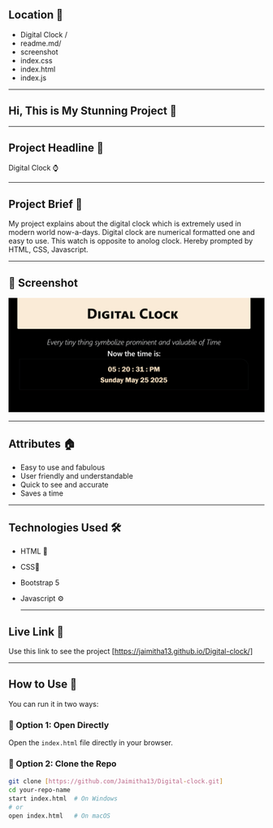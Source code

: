 ## Location 📍
- Digital Clock /
- readme.md/
- screenshot
- index.css
- index.html
- index.js
---

## Hi, This is My Stunning Project 💫

---
## Project Headline 🌺
Digital Clock ⌚️

---

## Project Brief 📝
My project explains about the digital clock which is extremely used in modern world now-a-days. Digital clock are numerical formatted one and easy to use. This watch is opposite to anolog clock.
Hereby prompted by HTML, CSS, Javascript.

---


## 📸 Screenshot
![image alt](https://github.com/Jaimitha13/Digital-clock/blob/e3b2c456cc7ab6f09ab1b22ff4dd4f93f2d11927/Screenshot%202025-05-25%20172037.png)


---
## Attributes 🏠
- Easy to use and fabulous
- User friendly and understandable
- Quick to see and accurate
- Saves a time
- ---



## Technologies Used 🛠️
- HTML 🎨
- CSS🎨
- Bootstrap 5
- Javascript  ⚙️

  ---

## Live Link  🚀 
  Use this link to see the project [https://jaimitha13.github.io/Digital-clock/]

---

##  How to Use 📁

You can run it in two ways:

### 📌 Option 1: Open Directly
Open the `index.html` file directly in your browser.

### 📌 Option 2: Clone the Repo

```bash
git clone [https://github.com/Jaimitha13/Digital-clock.git]
cd your-repo-name
start index.html  # On Windows
# or
open index.html   # On macOS
